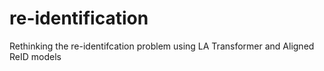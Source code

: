 # re-identification
Rethinking the re-identifcation problem using LA Transformer and Aligned ReID models
